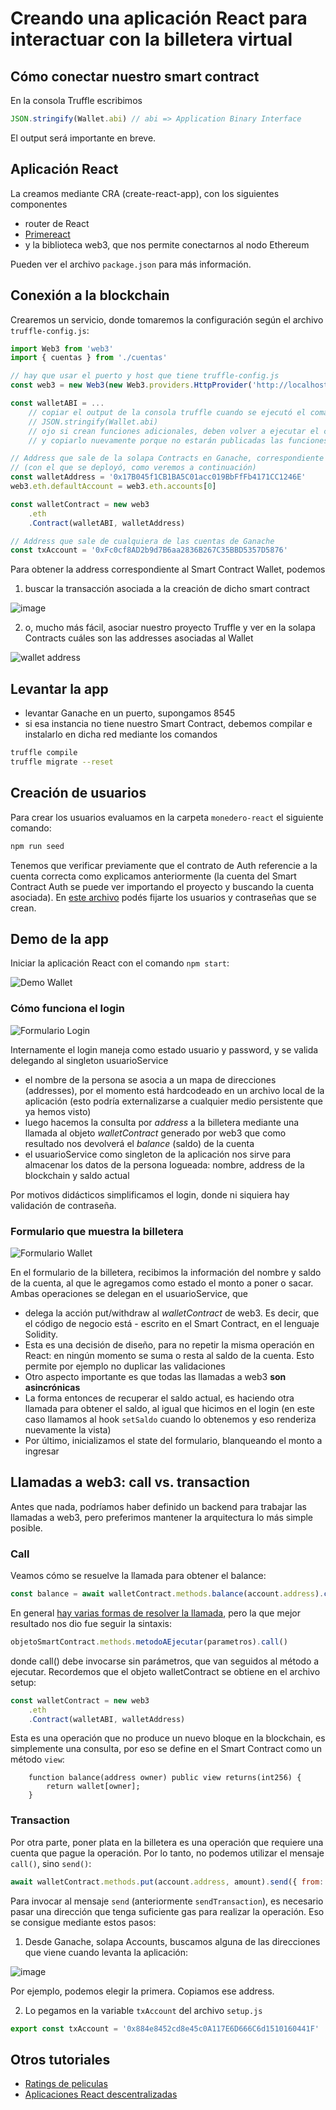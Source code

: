 
# Creando una aplicación React para interactuar con la billetera virtual

## Cómo conectar nuestro smart contract

En la consola Truffle escribimos

```js
JSON.stringify(Wallet.abi) // abi => Application Binary Interface
```

El output será importante en breve.

## Aplicación React

La creamos mediante CRA (create-react-app), con los siguientes componentes

* router de React
* [Primereact](https://www.primefaces.org/primereact/)
* y la biblioteca web3, que nos permite conectarnos al nodo Ethereum

Pueden ver el archivo `package.json` para más información.

## Conexión a la blockchain

Crearemos un servicio, donde tomaremos la configuración según el archivo `truffle-config.js`:

```js
import Web3 from 'web3'
import { cuentas } from './cuentas'

// hay que usar el puerto y host que tiene truffle-config.js
const web3 = new Web3(new Web3.providers.HttpProvider('http://localhost:8545'))

const walletABI = ...
    // copiar el output de la consola truffle cuando se ejecutó el comando
    // JSON.stringify(Wallet.abi)
    // ojo si crean funciones adicionales, deben volver a ejecutar el comando JSON.stringify(Wallet.abi)
    // y copiarlo nuevamente porque no estarán publicadas las funciones

// Address que sale de la solapa Contracts en Ganache, correspondiente al Smart Contract Wallet
// (con el que se deployó, como veremos a continuación)
const walletAddress = '0x17B045f1CB1BA5C01acc019BbFfFb4171CC1246E'
web3.eth.defaultAccount = web3.eth.accounts[0]

const walletContract = new web3
    .eth
    .Contract(walletABI, walletAddress)

// Address que sale de cualquiera de las cuentas de Ganache
const txAccount = '0xFc0cf8AD2b9d7B6aa2836B267C35BBD5357D5876'
```

Para obtener la address correspondiente al Smart Contract Wallet, podemos

1. buscar la transacción asociada a la creación de dicho smart contract

![image](../images/deDondeSacarContractAddress.png)

2. o, mucho más fácil, asociar nuestro proyecto Truffle y ver en la solapa Contracts cuáles son las addresses asociadas al Wallet

![wallet address](../images/ganacheTruffle.gif)

## Levantar la app

- levantar Ganache en un puerto, supongamos 8545
- si esa instancia no tiene nuestro Smart Contract, debemos compilar e instalarlo en dicha red mediante los comandos

```bash
truffle compile
truffle migrate --reset
```

## Creación de usuarios

Para crear los usuarios evaluamos en la carpeta `monedero-react` el siguiente comando:

```bash
npm run seed
```

Tenemos que verificar previamente que el contrato de Auth referencie a la cuenta correcta como explicamos anteriormente (la cuenta del Smart Contract Auth se puede ver importando el proyecto y buscando la cuenta asociada). En [este archivo](./../monedero-react/src/scripts/crearCuentas.js) podés fijarte los usuarios y contraseñas que se crean.

## Demo de la app

Iniciar la aplicación React con el comando `npm start`:

![Demo Wallet](../images/demoWallet3.gif)

### Cómo funciona el login

![Formulario Login](../images/WalletLoginForm.png)

Internamente el login maneja como estado usuario y password, y se valida delegando al singleton usuarioService

- el nombre de la persona se asocia a un mapa de direcciones (addresses), por el momento está hardcodeado en un archivo local de la aplicación (esto podría externalizarse a cualquier medio persistente que ya hemos visto)
- luego hacemos la consulta por _address_ a la billetera mediante una llamada al objeto _walletContract_ generado por web3 que como resultado nos devolverá el _balance_ (saldo) de la cuenta
- el usuarioService como singleton de la aplicación nos sirve para almacenar los datos de la persona logueada: nombre, address de la blockchain y saldo actual

Por motivos didácticos simplificamos el login, donde ni siquiera hay validación de contraseña.

### Formulario que muestra la billetera

![Formulario Wallet](../images/WalletForm.png)

En el formulario de la billetera, recibimos la información del nombre y saldo de la cuenta, al que le agregamos como estado el monto a poner o sacar. Ambas operaciones se delegan en el usuarioService, que

- delega la acción put/withdraw al _walletContract_ de web3. Es decir, que el código de negocio está - escrito en el Smart Contract, en el lenguaje Solidity. 
- Esta es una decisión de diseño, para no repetir la misma operación en React: en ningún momento se suma o resta al saldo de la cuenta. Esto permite por ejemplo no duplicar las validaciones
- Otro aspecto importante es que todas las llamadas a web3 **son asincrónicas**
- La forma entonces de recuperar el saldo actual, es haciendo otra llamada para obtener el saldo, al igual que hicimos en el login (en este caso llamamos al hook `setSaldo` cuando lo obtenemos y eso renderiza nuevamente la vista)
- Por último, inicializamos el state del formulario, blanqueando el monto a ingresar

## Llamadas a web3: call vs. transaction

Antes que nada, podríamos haber definido un backend para trabajar las llamadas a web3, pero preferimos mantener la arquitectura lo más simple posible. 

### Call

Veamos cómo se resuelve la llamada para obtener el balance:

```js
const balance = await walletContract.methods.balance(account.address).call()
```

En general [hay varias formas de resolver la llamada](https://web3js.readthedocs.io/en/1.0/web3-eth-contract.html#id12), pero la que mejor resultado nos dio fue seguir la sintaxis:

```js
objetoSmartContract.methods.metodoAEjecutar(parametros).call()
```

donde call() debe invocarse sin parámetros, que van seguidos al método a ejecutar. Recordemos que el objeto walletContract se obtiene en el archivo setup:

```js
const walletContract = new web3
    .eth
    .Contract(walletABI, walletAddress)
```

Esta es una operación que no produce un nuevo bloque en la blockchain, es simplemente una consulta, por eso se define en el Smart Contract como un método `view`:

```solidity
    function balance(address owner) public view returns(int256) {
        return wallet[owner];
    }
```

### Transaction

Por otra parte, poner plata en la billetera es una operación que requiere una cuenta que pague la operación. Por lo tanto, no podemos utilizar el mensaje `call()`, sino `send()`:

```js
await walletContract.methods.put(account.address, amount).send({ from: txAccount })
```

Para invocar al mensaje `send` (anteriormente `sendTransaction`), es necesario pasar una dirección que tenga suficiente gas para realizar la operación. Eso se consigue mediante estos pasos:

1) Desde Ganache, solapa Accounts, buscamos alguna de las direcciones que viene cuando levanta la aplicación:

![image](../images/ganache-accounts.png)

Por ejemplo, podemos elegir la primera. Copiamos ese address.

2) Lo pegamos en la variable `txAccount` del archivo `setup.js`

```js
export const txAccount = '0x884e8452cd8e45c0A117E6D666C6d1510160441F'
```

## Otros tutoriales

* [Ratings de peliculas](https://medium.com/@takleakshar/how-to-build-a-decentralized-full-stack-app-in-ethereum-and-react-42e63d45a208)
* [Aplicaciones React descentralizadas](http://reactdapps.com/)
